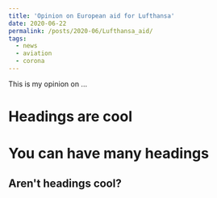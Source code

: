 ```yaml
---
title: 'Opinion on European aid for Lufthansa'
date: 2020-06-22
permalink: /posts/2020-06/Lufthansa_aid/
tags:
  - news
  - aviation
  - corona
---
```


This is my opinion on ...

Headings are cool
======

You can have many headings
======

Aren't headings cool?
------
